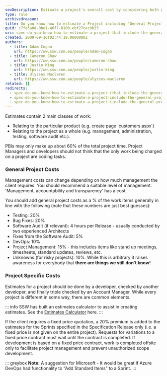 ```yaml
---
seoDescription: Estimate a project's overall cost by considering both general project costs and specific project costs.
type: rule
archivedreason:
title: Do you know how to estimate a Project including 'General Project Costs'?
guid: c7fa5a0d-0be1-46f7-8100-ebf27cec9b23
uri: spec-do-you-know-how-to-estimate-a-project-that-include-the-general-project-costs
created: 2009-09-16T02:44:19.0000000Z
authors:
  - title: Adam Cogan
    url: https://ww.ssw.com.au/people/adam-cogan
  - title: Cameron Shaw
    url: https://ww.ssw.com.au/people/cameron-shaw
  - title: Justin King
    url: https://ww.ssw.com.au/people/justin-king
  - title: Ulysses Maclaren
    url: https://ww.ssw.com.au/people/ulysses-maclaren
related: []
redirects:
  - spec-do-you-know-how-to-estimate-a-project-(that-include-the-general-project-costs)
  - spec-do-you-know-how-to-estimate-a-project-include-the-general-project-costs
  - spec-do-you-know-how-to-estimate-a-project-(include-the-general-project-costs)
---
```


Estimates contain 2 main classes of work:

- Relating to the particular product (e.g. create page 'customers.aspx')
- Relating to the project as a whole (e.g. management, administration, testing, software audit etc.).

PBIs may only make up about 60% of the total project time. Project Managers and developers should not think that the only work being charged on a project are coding tasks.

<!--endintro-->

### General Project Costs

Management costs can change depending on how much management the client requires. You should recommend a suitable level of management. 'Management, accountability and transparency' has a cost.

You should add general project costs as a % of the work items generally in line with the following (note that these numbers are just best guesses):

- Testing: 20%
- Bug Fixes: 20%
- Software Audit (if relevant): 4 hours per Release - usually conducted by two experienced Architects
- Fixes from the Software Audit: 5%
- DevOps: 10%
- Project Management: 15% - this includes items like stand up meetings, timesheets, standard updates, reviews, etc.
- Unknowns (for risky projects): 10%. While this is arbitrary it raises awareness for everybody that **there are things we still don't know!**

### Project Specific Costs

Estimates for a project should be done by a developer, checked by another developer, and finally triple checked by an Account Manager. While every project is different in some way, there are common elements.

::: info
SSW has built an estimates calculator to assist in creating estimates. See the [Estimates Calculator](https://github.com/SSWConsulting/SSW.Rules.Content/raw/main/rules/spec-do-you-know-how-to-estimate-a-project-that-include-the-general-project-costs/4.%20Estimates%20Calculator.xlsx) here.
:::

If the client requires a fixed price quotation, a 20% premium is added to the estimates for the Sprints specified in the Specification Release only (i.e. a fixed price is not given on the entire project). Requests for variations to a fixed price contract must wait until the contract is completed. If development is based on a fixed price contract, work is completed offsite only to facilitate project management and prevent unauthorized scope development.

::: greybox
**Note:** A suggestion for Microsoft - It would be great if Azure DevOps had functionality to “Add Standard Items" to a Sprint.
:::

